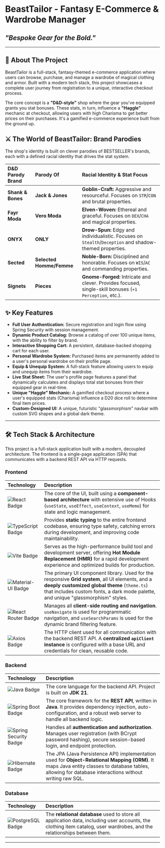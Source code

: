 # BeastTailor - Fantasy E-Commerce & Wardrobe Manager
## *"Bespoke Gear for the Bold."*

---

## 📖 About The Project

BeastTailor is a full-stack, fantasy-themed e-commerce application where users can browse, purchase, and manage a wardrobe of magical clothing and armor. Built with a modern tech stack, this project showcases a complete user journey from registration to a unique, interactive checkout process.

The core concept is a **"D&D-style"** shop where the gear you've equipped grants you stat bonuses. These stats, in turn, influence a **"Haggle"** mechanic at checkout, allowing users with high Charisma to get better prices on their purchases. It's a gamified e-commerce experience built from the ground up.


## ⚔️ The World of BeastTailor: Brand Parodies

The shop's identity is built on clever parodies of BESTSELLER's brands, each with a defined racial identity that drives the stat system.

| D&D Parody Brand | Parody Of              | **Racial Identity & Stat Focus**                                                                            |
| :--------------- | :--------------------- | :---------------------------------------------------------------------------------------------------------- |
| **Shank & Bones**  | **Jack & Jones**       | **Goblin-Craft:** Aggressive and resourceful. Focuses on `STR`/`CON` and brutal properties.                      |
| **Fayr Moda**      | **Vero Moda**          | **Elven-Woven:** Ethereal and graceful. Focuses on `DEX`/`CHA` and magical properties.                           |
| **ONYX**           | **ONLY**               | **Drow-Spun:** Edgy and individualistic. Focuses on `Stealth`/`Deception` and shadow-themed properties.          |
| **Sected**         | **Selected Homme/Femme** | **Noble-Born:** Disciplined and honorable. Focuses on `WIS`/`AC` and commanding properties.                     |
| **Signets**        | **Pieces**             | **Gnome-Forged:** Intricate and clever. Provides focused, single-skill bonuses (`+1 Perception`, etc.).           |


## ✨ Key Features

*   **Full User Authentication:** Secure registration and login flow using Spring Security with session management.
*   **Dynamic Product Catalog:** Browse a catalog of over 100 unique items, with the ability to filter by brand.
*   **Interactive Shopping Cart:** A persistent, database-backed shopping cart for each user.
*   **Personal Wardrobe System:** Purchased items are permanently added to a user's personal wardrobe on their profile page.
*   **Equip & Unequip System:** A full-stack feature allowing users to equip and unequip items from their wardrobe.
*   **Live Stat Sheet:** The user's profile page features a panel that dynamically calculates and displays total stat bonuses from their equipped gear in real-time.
*   **Unique "Haggle" Mechanic:** A gamified checkout process where a user's equipped stats (Charisma) influence a D20 dice roll to determine final item prices.
*   **Custom-Designed UI:** A unique, futuristic "glassmorphism" navbar with custom SVG shapes and a global dark theme.

---

## 🛠️ Tech Stack & Architecture

This project is a full-stack application built with a modern, decoupled architecture. The frontend is a single-page application (SPA) that communicates with a backend REST API via HTTP requests.

### Frontend

| Technology | Description |
| :--- | :--- |
| ![React Badge](https://img.shields.io/badge/React-61DAFB?style=for-the-badge&logo=react&logoColor=black) | The core of the UI, built using a **component-based architecture** with extensive use of Hooks (`useState`, `useEffect`, `useContext`, `useMemo`) for state and logic management. |
| ![TypeScript Badge](https://img.shields.io/badge/TypeScript-3178C6?style=for-the-badge&logo=typescript&logoColor=white) | Provides **static typing** to the entire frontend codebase, ensuring type safety, catching errors during development, and improving code maintainability. |
| ![Vite Badge](https://img.shields.io/badge/Vite-646CFF?style=for-the-badge&logo=vite&logoColor=white) | Serves as the high-performance build tool and development server, offering **Hot Module Replacement (HMR)** for a rapid development experience and optimized builds for production. |
| ![Material-UI Badge](https://img.shields.io/badge/Material--UI-007FFF?style=for-the-badge&logo=mui&logoColor=white) | The primary UI component library. Used for the responsive **Grid system**, all UI elements, and a **deeply customized global theme** (`theme.ts`) that includes custom fonts, a dark mode palette, and unique "glassmorphism" styles. |
| ![React Router Badge](https://img.shields.io/badge/React_Router-CA4245?style=for-the-badge&logo=reactrouter&logoColor=white) | Manages all **client-side routing and navigation**. `useNavigate` is used for programmatic navigation, and `useSearchParams` is used for the dynamic brand filtering feature. |
| ![Axios Badge](https://img.shields.io/badge/Axios-5A29E4?style=for-the-badge&logo=axios&logoColor=white) | The HTTP client used for all communication with the backend REST API. A **centralized `apiClient` instance** is configured with a base URL and credentials for clean, reusable code. |

### Backend

| Technology | Description |
| :--- | :--- |
| ![Java Badge](https://img.shields.io/badge/Java-ED8B00?style=for-the-badge&logo=openjdk&logoColor=white) | The core language for the backend API. Project is built on **JDK 21**. |
| ![Spring Boot Badge](https://img.shields.io/badge/Spring_Boot-6DB33F?style=for-the-badge&logo=springboot&logoColor=white) | The core framework for the **REST API**, written in **Java**. It provides dependency injection, auto-configuration, and a robust web server to handle all backend logic. |
| ![Spring Security Badge](https://img.shields.io/badge/Spring_Security-6DB33F?style=for-the-badge&logo=springsecurity&logoColor=white) | Handles all **authentication and authorization**. Manages user registration (with BCrypt password hashing), secure session-based login, and endpoint protection. |
| ![Hibernate Badge](https://img.shields.io/badge/Hibernate-59666C?style=for-the-badge&logo=hibernate&logoColor=white) | The JPA (Java Persistence API) implementation used for **Object-Relational Mapping (ORM)**. It maps Java entity classes to database tables, allowing for database interactions without writing raw SQL. |

### Database

| Technology | Description |
| :--- | :--- |
| ![PostgreSQL Badge](https://img.shields.io/badge/PostgreSQL-4169E1?style=for-the-badge&logo=postgresql&logoColor=white) | The **relational database** used to store all application data, including user accounts, the clothing item catalog, user wardrobes, and the relationships between them. |

---